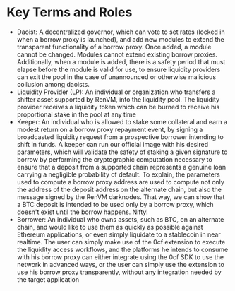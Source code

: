 # Key Terms and Roles

- Daoist: A decentralized governor, which can vote to set rates (locked in when a borrow proxy is launched), and add new modules to extend the transparent functionality of a borrow proxy. Once added, a module cannot be changed. Modules cannot extend existing borrow proxies. Additionally, when a module is added, there is a safety period that must elapse before the module is valid for use, to ensure liquidity providers can exit the pool in the case of unannounced or otherwise malicious collusion among daoists.
- Liquidity Provider (LP): An individual or organization who transfers a shifter asset supported by RenVM, into the liquidity pool. The liquidity provider receives a liquidity token which can be burned to receive his proportional stake in the pool at any time
- Keeper: An individual who is allowed to stake some collateral and earn a modest return on a borrow proxy repayment event, by signing a broadcasted liquidity request from a prospective borrower intending to shift in funds. A keeper can run our official image with his desired parameters, which will validate the safety of staking a given signature to borrow by performing the cryptographic computation necessary to ensure that a deposit from a supported chain represents a genuine loan carrying a negligible probability of default. To explain, the parameters used to compute a borrow proxy address are used to compute not only the address of the deposit address on the alternate chain, but also the message signed by the RenVM darknodes. That way, we can show that a BTC deposit is intended to be used only by a borrow proxy, which doesn't exist until the borrow happens. Nifty!
- Borrower: An individual who owns assets, such as BTC, on an alternate chain, and would like to use them as quickly as possible against Ethereum applications, or even simply liquidate to a stablecoin in near realtime. The user can simply make use of the 0cf extension to execute the liquidity access workflows, and the platforms he intends to consume with his borrow proxy can either integrate using the 0cf SDK to use the network in advanced ways, or the user can simply use the extension to use his borrow proxy transparently, without any integration needed by the target application

